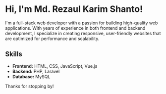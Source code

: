 # Hi, I'm Md. Rezaul Karim Shanto!

I'm a full-stack web developer with a passion for building high-quality web applications. With years of experience in both frontend and backend development, I specialize in creating responsive, user-friendly websites that are optimized for performance and scalability.

## Skills

- **Frontend:** HTML, CSS, JavaScript, Vue.js
- **Backend:** PHP, Laravel
- **Database:** MySQL

<!-- ## Projects

Here are a few examples of projects I've worked on:

- [Project Name 1](link): Brief description of the project.
- [Project Name 2](link): Brief description of the project.
- [Project Name 3](link): Brief description of the project. -->

<!-- ## Contact Me -->

<!-- If you're interested in working together on a project or just want to chat, feel free to reach out to me on [LinkedIn](link) or [Twitter](link). -->

Thanks for stopping by!
